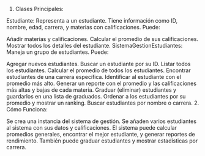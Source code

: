 1. Clases Principales:

Estudiante: Representa a un estudiante. Tiene información como ID, nombre, edad, carrera, y materias con calificaciones. Puede:

Añadir materias y calificaciones.
Calcular el promedio de sus calificaciones.
Mostrar todos los detalles del estudiante.
SistemaGestionEstudiantes: Maneja un grupo de estudiantes. Puede:

Agregar nuevos estudiantes.
Buscar un estudiante por su ID.
Listar todos los estudiantes.
Calcular el promedio de todos los estudiantes.
Encontrar estudiantes de una carrera específica.
Identificar al estudiante con el promedio más alto.
Generar un reporte con el promedio y las calificaciones más altas y bajas de cada materia.
Graduar (eliminar) estudiantes y guardarlos en una lista de graduados.
Ordenar a los estudiantes por su promedio y mostrar un ranking.
Buscar estudiantes por nombre o carrera.
2. Cómo Funciona:

Se crea una instancia del sistema de gestión.
Se añaden varios estudiantes al sistema con sus datos y calificaciones.
El sistema puede calcular promedios generales, encontrar el mejor estudiante, y generar reportes de rendimiento.
También puede graduar estudiantes y mostrar estadísticas por carrera.